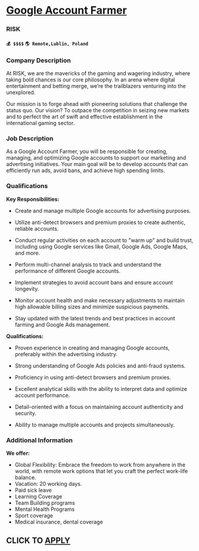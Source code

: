 # [Google Account Farmer](https://www.remotewlb.com/apply/google-account-farmer-118282)  
### RISK  
#### `💰 $$$$` `🌎 Remote,Lublin, Poland`  

### **Company Description**

At RISK, we are the mavericks of the gaming and wagering industry, where taking bold chances is our core philosophy. In an arena where digital entertainment and betting merge, we’re the trailblazers venturing into the unexplored.  
  
Our mission is to forge ahead with pioneering solutions that challenge the status quo. Our vision? To outpace the competition in seizing new markets and to perfect the art of swift and effective establishment in the international gaming sector.

###  **Job Description**

As a Google Account Farmer, you will be responsible for creating, managing, and optimizing Google accounts to support our marketing and advertising initiatives. Your main goal will be to develop accounts that can efficiently run ads, avoid bans, and achieve high spending limits.

###  **Qualifications**

 **Key Responsibilities:**

  * Create and manage multiple Google accounts for advertising purposes.

  * Utilize anti-detect browsers and premium proxies to create authentic, reliable accounts.

  * Conduct regular activities on each account to "warm up" and build trust, including using Google services like Gmail, Google Ads, Google Maps, and more.

  * Perform multi-channel analysis to track and understand the performance of different Google accounts.

  * Implement strategies to avoid account bans and ensure account longevity.

  * Monitor account health and make necessary adjustments to maintain high allowable billing sizes and minimize suspicious payments.

  * Stay updated with the latest trends and best practices in account farming and Google Ads management.

 **Qualifications:**

  * Proven experience in creating and managing Google accounts, preferably within the advertising industry.

  * Strong understanding of Google Ads policies and anti-fraud systems.

  * Proficiency in using anti-detect browsers and premium proxies.

  * Excellent analytical skills with the ability to interpret data and optimize account performance.

  * Detail-oriented with a focus on maintaining account authenticity and security.

  * Ability to manage multiple accounts and projects simultaneously.

### **Additional Information**

 **We offer:**

  * Global Flexibility: Embrace the freedom to work from anywhere in the world, with remote work options that let you craft the perfect work-life balance.
  * Vacation: 20 working days.
  * Paid sick leave
  * Learning Coverage 
  * Team Building programs
  * Mental Health Programs
  * Sport coverage
  * Medical insurance, dental coverage

  
## CLICK TO [APPLY](https://www.remotewlb.com/apply/google-account-farmer-118282)

